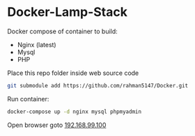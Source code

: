 # Docker-Lamp-Stack
Docker compose of container to build:
- Nginx (latest)
- Mysql
- PHP

Place this repo folder inside web source code
```bash
git submodule add https://github.com/rahman5147/Docker.git
```

Run container:
```bash
docker-compose up -d nginx mysql phpmyadmin
```

Open browser goto [192.168.99.100](192.168.99.100)
